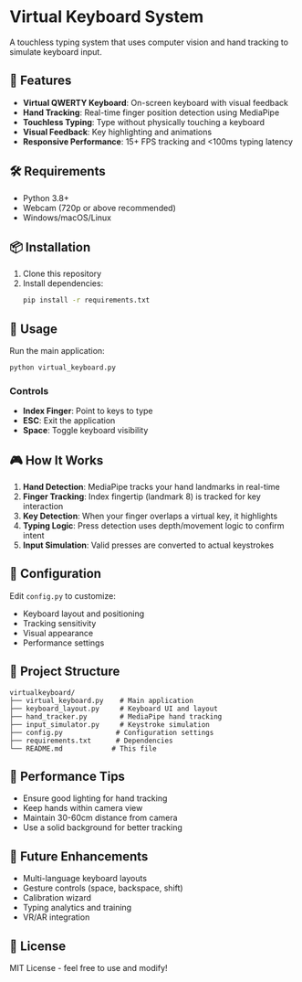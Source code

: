 # Virtual Keyboard System

A touchless typing system that uses computer vision and hand tracking to simulate keyboard input.

## 🎯 Features

- **Virtual QWERTY Keyboard**: On-screen keyboard with visual feedback
- **Hand Tracking**: Real-time finger position detection using MediaPipe
- **Touchless Typing**: Type without physically touching a keyboard
- **Visual Feedback**: Key highlighting and animations
- **Responsive Performance**: 15+ FPS tracking and <100ms typing latency

## 🛠 Requirements

- Python 3.8+
- Webcam (720p or above recommended)
- Windows/macOS/Linux

## 📦 Installation

1. Clone this repository
2. Install dependencies:
   ```bash
   pip install -r requirements.txt
   ```

## 🚀 Usage

Run the main application:
```bash
python virtual_keyboard.py
```

### Controls
- **Index Finger**: Point to keys to type
- **ESC**: Exit the application
- **Space**: Toggle keyboard visibility

## 🎮 How It Works

1. **Hand Detection**: MediaPipe tracks your hand landmarks in real-time
2. **Finger Tracking**: Index fingertip (landmark 8) is tracked for key interaction
3. **Key Detection**: When your finger overlaps a virtual key, it highlights
4. **Typing Logic**: Press detection uses depth/movement logic to confirm intent
5. **Input Simulation**: Valid presses are converted to actual keystrokes

## 🔧 Configuration

Edit `config.py` to customize:
- Keyboard layout and positioning
- Tracking sensitivity
- Visual appearance
- Performance settings

## 📁 Project Structure

```
virtualkeyboard/
├── virtual_keyboard.py    # Main application
├── keyboard_layout.py     # Keyboard UI and layout
├── hand_tracker.py        # MediaPipe hand tracking
├── input_simulator.py     # Keystroke simulation
├── config.py             # Configuration settings
├── requirements.txt      # Dependencies
└── README.md            # This file
```

## 🎯 Performance Tips

- Ensure good lighting for hand tracking
- Keep hands within camera view
- Maintain 30-60cm distance from camera
- Use a solid background for better tracking

## 🔮 Future Enhancements

- Multi-language keyboard layouts
- Gesture controls (space, backspace, shift)
- Calibration wizard
- Typing analytics and training
- VR/AR integration

## 📝 License

MIT License - feel free to use and modify! 